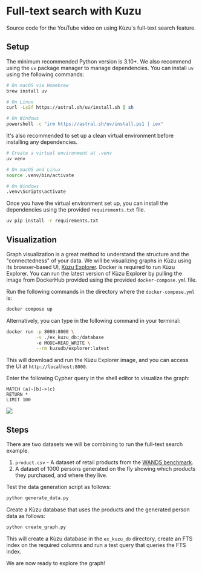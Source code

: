 # Full-text search with Kuzu

Source code for the YouTube video on using Kùzu's full-text search feature.

## Setup

The minimum recommended Python version is 3.10+. We also recommend using the `uv` package manager
to manage dependencies. You can install `uv` using the following commands:

```bash
# On macOS via Homebrew
brew install uv

# On Linux
curl -LsSf https://astral.sh/uv/install.sh | sh

# On Windows
powershell -c "irm https://astral.sh/uv/install.ps1 | iex"
```

It's also recommended to set up a clean virtual environment before installing any dependencies.

```bash
# Create a virtual environment at .venv
uv venv

# On macOS and Linux
source .venv/bin/activate

# On Windows
.venv\Scripts\activate
```

Once you have the virtual environment set up, you can install the dependencies using
the provided `requirements.txt` file.

```bash
uv pip install -r requirements.txt
```

## Visualization

Graph visualization is a great method to understand the structure and the "connectedness" of your data.
We will be visualizing graphs in Kùzu using its browser-based UI,
[Kùzu Explorer](https://docs.kuzudb.com/visualization/). Docker is required to run Kùzu Explorer.
You can run the latest version of Kùzu Explorer by pulling the image from DockerHub provided using
the provided `docker-compose.yml` file.

Run the following commands in the directory where the `docker-compose.yml` is:

```bash
docker compose up
```

Alternatively, you can type in the following command in your terminal:

```bash
docker run -p 8000:8000 \
           -v ./ex_kuzu_db:/database
           -e MODE=READ_WRITE \
           --rm kuzudb/explorer:latest
```

This will download and run the Kùzu Explorer image, and you can access the UI at `http://localhost:8000`.

Enter the following Cypher query in the shell editor to visualize the graph:

```cypher
MATCH (a)-[b]->(c)
RETURN *
LIMIT 100
```

![](./assets/person_product_graph.png)

## Steps

There are two datasets we will be combining to run the full-text search example.

1. `product.csv` - A dataset of retail products from the [WANDS benchmark](https://github.com/wayfair/WANDS).
2. A dataset of 1000 persons generated on the fly showing which products they purchased, and where they live.

Test the data generation script as follows:
```bash
python generate_data.py
```

Create a Kùzu database that uses the products and the generated person data as follows:
```bash
python create_graph.py
```

This will create a Kùzu database in the `ex_kuzu_db` directory, create an FTS index on the required
columns and run a test query that queries the FTS index.

We are now ready to explore the graph!
